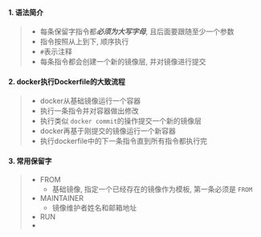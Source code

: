 #### 1. 语法简介

> - 每条保留字指令都***必须为大写字母***, 且后面要跟随至少一个参数
> - 指令按照从上到下, 顺序执行
> - `#`表示注释
> - 每条指令都会创建一个新的镜像层, 并对镜像进行提交

#### 2. docker执行Dockerfile的大致流程

> - docker从基础镜像运行一个容器
> - 执行一条指令并对容器做出修改
> - 执行类似 `docker commit`的操作提交一个新的镜像层
> - docker再基于刚提交的镜像运行一个新容器
> - 执行dockerfile中的下一条指令直到所有指令都执行完

#### 3. 常用保留字

> - FROM
>   - 基础镜像, 指定一个已经存在的镜像作为模板, 第一条必须是 `FROM`
> - MAINTAINER
>   - 镜像维护者姓名和邮箱地址
> - RUN
> -
